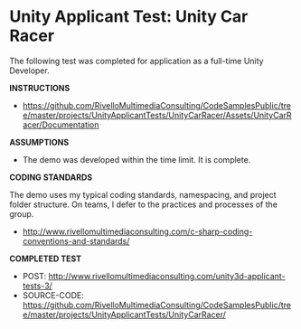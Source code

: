 
Unity Applicant Test: Unity Car Racer
=====================================

The following test was completed for application as a full-time Unity Developer. 


**INSTRUCTIONS**

* https://github.com/RivelloMultimediaConsulting/CodeSamplesPublic/tree/master/projects/UnityApplicantTests/UnityCarRacer/Assets/UnityCarRacer/Documentation


**ASSUMPTIONS**

* The demo was developed within the time limit. It is complete.

**CODING STANDARDS**

The demo uses my typical coding standards, namespacing, and project folder structure. On teams, I defer to the practices and processes of the group.

* http://www.rivellomultimediaconsulting.com/c-sharp-coding-conventions-and-standards/

**COMPLETED TEST**

* POST: http://www.rivellomultimediaconsulting.com/unity3d-applicant-tests-3/
* SOURCE-CODE: https://github.com/RivelloMultimediaConsulting/CodeSamplesPublic/tree/master/projects/UnityApplicantTests/UnityCarRacer/

